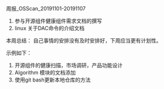 周报_OSScan_20191101-20191107

1. 参与开源组件健康组件需求文档的撰写
2. linux 关于DAC命令的介绍文档

本周总结：
自己事情的安排没有及时安排好，下周应当更有计划性。

示例如下：

1. 开源组件的健康扫描，市场调研，产品功能设计
2. Algorithm 模块的文档添加
3. 使用git bash更新本地仓库的方法